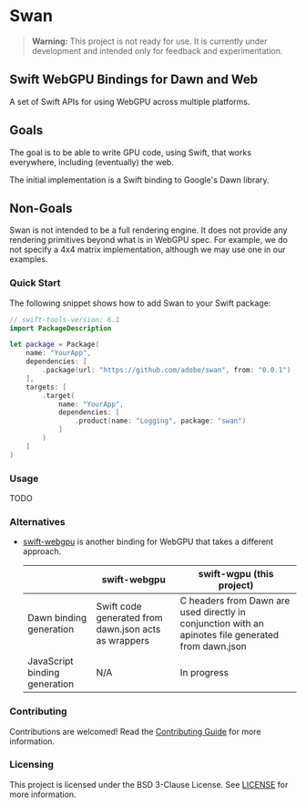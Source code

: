 # Swan
> **Warning:** This project is not ready for use. It is currently under development and intended only for feedback and experimentation.

## Swift WebGPU Bindings for Dawn and Web

A set of Swift APIs for using WebGPU across multiple platforms.

## Goals

The goal is to be able to write GPU code, using Swift, that works everywhere, including
(eventually) the web.

The initial implementation is a Swift binding to Google's Dawn library.

## Non-Goals

Swan is not intended to be a full rendering engine. It does not provide any rendering
primitives beyond what is in WebGPU spec. For example, we do not specify a 4x4 matrix
implementation, although we may use one in our examples.

### Quick Start

The following snippet shows how to add Swan to your Swift package:

```swift
// swift-tools-version: 6.1
import PackageDescription

let package = Package(
    name: "YourApp",
    dependencies: [
        .package(url: "https://github.com/adobe/swan", from: "0.0.1")
    ],
    targets: [
        .target(
            name: "YourApp",
            dependencies: [
                .product(name: "Logging", package: "swan")
            ]
        )
    ]
)
```

### Usage

TODO

### Alternatives

- [swift-webgpu](https://git.corp.adobe.com/thirdparty/swift-webgpu) is another binding
  for WebGPU that takes a different approach.

  |                               | swift-webgpu                                         | swift-wgpu (this project)                                                                           |
  | ----------------------------- | ---------------------------------------------------- | --------------------------------------------------------------------------------------------------- |
  | Dawn binding generation       | Swift code generated from dawn.json acts as wrappers | C headers from Dawn are used directly in conjunction with an apinotes file generated from dawn.json |
  | JavaScript binding generation | N/A                                                  | In progress                                                                                         |

### Contributing

Contributions are welcomed! Read the [Contributing Guide](./.github/CONTRIBUTING.md) for more information.

### Licensing

This project is licensed under the BSD 3-Clause License. See [LICENSE](LICENSE) for more information.
